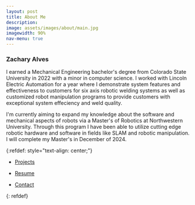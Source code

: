 ```yaml
---
layout: post
title: About Me
description:
image: assets/images/about/main.jpg
imagewidth: 90%
nav-menu: true
---
```


### Zachary Alves

I earned a Mechanical Engineering bachelor's degree from Colorado State University in 2022 with a minor in computer science. I worked with Lincoln Electric Automation for a year where I demonstrate system features and effectiveness to customers for six axis robotic welding systems as well as customized robot manipulation programs to provide customers with exceptional system effeciency and weld quality.

I'm currently aiming to expand my knowledge about the software and mechanical aspects of robots via a Master's of Robotics at Northwestern University. Through this program I have been able to utilize cutting edge robotic hardware and software in fields like SLAM and robotic manipulation. I will complete my Master's in December of 2024.

{:refdef: style="text-align: center;"}
<div class="inner">
    <ul class="actions">
        <li><a href="projects.html" class="button next">Projects</a></li>
    </ul>
    <ul class="actions">
        <li><a href="resume.html" class="button next">Resume</a></li>
    </ul>
    <ul class="actions">
        <li><a href="contact.html" class="button next">Contact</a></li>
    </ul>
</div>
{: refdef}